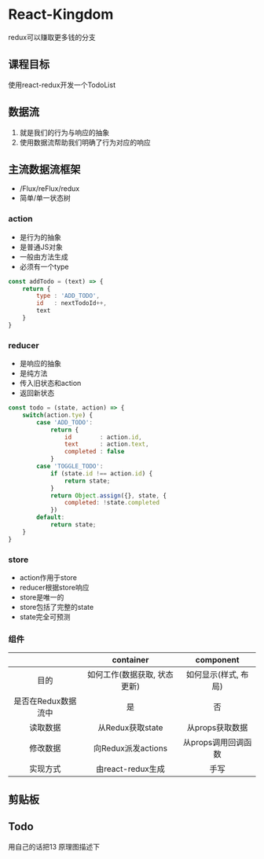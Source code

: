 # React-Kingdom
redux可以赚取更多钱的分支
## 课程目标
使用react-redux开发一个TodoList
## 数据流
1. 就是我们的行为与响应的抽象
2. 使用数据流帮助我们明确了行为对应的响应
## 主流数据流框架
- /Flux/reFlux/redux
- 简单/单一状态树
### action
* 是行为的抽象
* 是普通JS对象
* 一般由方法生成
* 必须有一个type
```javascript
const addTodo = (text) => {
	return {
		type : 'ADD_TODO',
		id   : nextTodoId++,
		text
	}
}
```
### reducer
* 是响应的抽象
* 是纯方法
* 传入旧状态和action
* 返回新状态
```javascript
const todo = (state, action) => {
	switch(action.tye) {
		case 'ADD_TODO':
			return {
				id        : action.id,
				text      : action.text,
				completed : false
			}
		case 'TOGGLE_TODO':
			if (state.id !== action.id) {
				return state;
			}
			return Object.assign({}, state, {
				completed: !state.completed
			})
		default:
			return state;
	}
}
```
### store
* action作用于store
* reducer根据store响应
* store是唯一的
* store包括了完整的state
* state完全可预测
### 组件
|                     |           container          |       component      |
|:-------------------:|:----------------------------:|:--------------------:|
| 目的                | 如何工作(数据获取, 状态更新) | 如何显示(样式, 布局) |
| 是否在Redux数据流中 | 是                           | 否                   |
| 读取数据            | 从Redux获取state             | 从props获取数据      |
| 修改数据            | 向Redux派发actions           | 从props调用回调函数  |
| 实现方式            | 由react-redux生成            | 手写                 |




## 剪贴板


## Todo
用自己的话把13 原理图描述下
